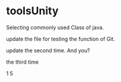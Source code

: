 # toolsUnity
Selecting commonly used Class of java.


update the file for testing the function of Git.


update the second time. And you?




the third time

1
5
